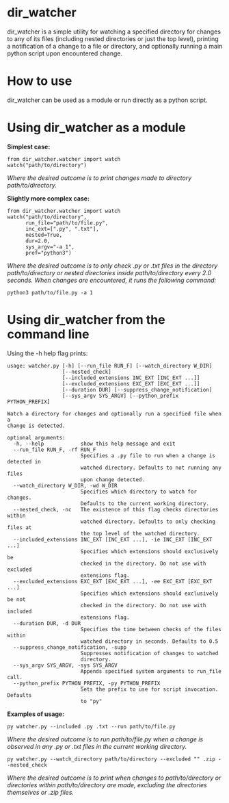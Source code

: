 # dir_watcher
dir_watcher is a simple utility for watching a specified directory for changes to any of its files (including nested directories or just the top level), printing a notification of a change to a file or directory, and optionally running a main python script upon encountered change.

# How to use
dir_watcher can be used as a module or run directly as a python script. 

# Using dir_watcher as a module
**Simplest case:**
```
from dir_watcher.watcher import watch
watch("path/to/directory")
```
_Where the desired outcome is to print changes made to directory path/to/directory._

**Slightly more complex case:**
```
from dir_watcher.watcher import watch
watch("path/to/directory",
      run_file="path/to/file.py",
      inc_ext=[".py", ".txt"],
      nested=True,
      dur=2.0,
      sys_argv="-a 1",
      pref="python3")
```
_Where the desired outcome is to only check .py or .txt files in the directory path/to/directory or nested directories inside path/to/directory every 2.0 seconds. When changes are encountered, it runs the following command:_
```
python3 path/to/file.py -a 1
```

# Using dir_watcher from the command line
Using the -h help flag prints:
```
usage: watcher.py [-h] [--run_file RUN_F] [--watch_directory W_DIR]
                  [--nested_check]
                  [--included_extensions INC_EXT [INC_EXT ...]]
                  [--excluded_extensions EXC_EXT [EXC_EXT ...]]
                  [--duration DUR] [--suppress_change_notification]
                  [--sys_argv SYS_ARGV] [--python_prefix PYTHON_PREFIX]

Watch a directory for changes and optionally run a specified file when a
change is detected.

optional arguments:
  -h, --help            show this help message and exit
  --run_file RUN_F, -rf RUN_F
                        Specifies a .py file to run when a change is detected in
                        watched directory. Defaults to not running any files
                        upon change detected.
  --watch_directory W_DIR, -wd W_DIR
                        Specifies which directory to watch for changes.
                        Defaults to the current working directory.
  --nested_check, -nc   The existence of this flag checks directories within
                        watched directory. Defaults to only checking files at
                        the top level of the watched directory.
  --included_extensions INC_EXT [INC_EXT ...], -ie INC_EXT [INC_EXT ...]
                        Specifies which extensions should exclusively be
                        checked in the directory. Do not use with excluded
                        extensions flag.
  --excluded_extensions EXC_EXT [EXC_EXT ...], -ee EXC_EXT [EXC_EXT ...]
                        Specifies which extensions should exclusively be not
                        checked in the directory. Do not use with included
                        extensions flag.
  --duration DUR, -d DUR
                        Specifies the time between checks of the files within
                        watched directory in seconds. Defaults to 0.5
  --suppress_change_notification, -supp
                        Suppresses notification of changes to watched
                        directory.
  --sys_argv SYS_ARGV, -sys SYS_ARGV
                        Appends specified system arguments to run_file call.
  --python_prefix PYTHON_PREFIX, -py PYTHON_PREFIX
                        Sets the prefix to use for script invocation. Defaults
                        to "py"
```
**Examples of usage:**
```
py watcher.py --included .py .txt --run path/to/file.py
```
_Where the desired outcome is to run path/to/file.py when a change is observed in any .py or .txt files in the current working directory._
```
py watcher.py --watch_directory path/to/directory --excluded "" .zip --nested_check
```
_Where the desired outcome is to print when changes to path/to/directory or directories within path/to/directory are made, excluding the directories themselves or .zip files._
